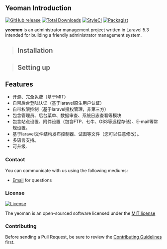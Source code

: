 ## Yeoman Introduction

[![GitHub release](https://img.shields.io/github/release/ikodota/yeoman.svg)]()
[![Total Downloads](https://img.shields.io/github/downloads/ikdoota/yeoman/latest/total.svg)]()
[![StyleCI](https://styleci.io/repos/44852299/shield)](https://styleci.io/repos/44852299)
[![Packagist](https://img.shields.io/packagist/l/ikodota/yeoman.svg)]()

 

***yeoman*** is an administrator management project written in Laravel 5.3 intended for building a friendly administrator management system.

<a name="installation"></a>
>## Installation


>## Setting up


<a name="features"></a>
## Features

* 开源、完全免费（基于MIT）
* 自带后台登陆认证（基于laravel原生用户认证）
* 自带权限控制（基于laravel授权管理，非第三方）
* 包含管理员、后台菜单、数据审查、系统日志查看等模块
* 包含站点设置、附件设置（包含FTP、七牛、OSS等远程存储）、E-mail等常规设置。
* 基于laravel文件结构发布控制器、试图等文件（您可以任意修改）。
* 多语言支持。
* 可升级.


### Contact

You can communicate with us using the following mediums:

* [Email](ikodota@gmail.com) for questions


### License

[![License](https://poser.pugx.org/laravel/framework/license.svg)](https://packagist.org/packages/laravel/framework)

The yeoman is an open-sourced software licensed under the [MIT license](http://opensource.org/licenses/MIT)

### Contributing

Before sending a Pull Request, be sure to review the [Contributing Guidelines](CONTRIBUTING.md) first.


